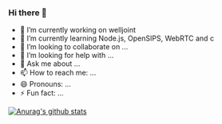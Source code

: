 ### Hi there 👋

- 🔭 I’m currently working on welljoint
- 🌱 I’m currently learning Node.js, OpenSIPS, WebRTC and c
- 👯 I’m looking to collaborate on ...
- 🤔 I’m looking for help with ...
- 💬 Ask me about ...
- 📫 How to reach me: ...
- 😄 Pronouns: ...
- ⚡ Fun fact: ...

[![Anurag's github stats](https://github-readme-stats.vercel.app/api?username=wangduanduan)](https://github.com/anuraghazra/github-readme-stats)
